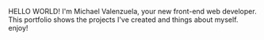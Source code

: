 HELLO WORLD!
I'm Michael Valenzuela,
your new front-end web developer.
This portfolio shows the projects I've created and things about myself. enjoy!
